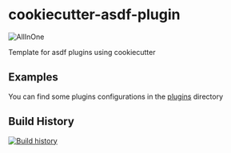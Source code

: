 # cookiecutter-asdf-plugin

![AllInOne](https://github.com/looztra/cookiecutter-asdf-plugin/workflows/AllInOne/badge.svg)

Template for asdf plugins using cookiecutter

## Examples

You can find some plugins configurations in the [plugins](plugins) directory

## Build History

[![Build history](https://buildstats.info/github/chart/looztra/cookiecutter-asdf-plugin?branch=main)](https://github.com/looztra/cookiecutter-asdf-plugin/actions)
